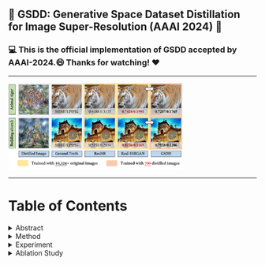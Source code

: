 ## :book: **GSDD: Generative Space Dataset Distillation for Image Super-Resolution (AAAI 2024)** :tada:

### :computer: This is the official implementation of GSDD accepted by AAAI-2024.:smile: Thanks for watching! :heart:

***

<img src=https://github.com/eric930711/GSDD/blob/main/Figure/R1.png#pic_center width=70% />

***

# Table of Contents

<details>
  <summary>Abstract</summary>
  
> **Single image super-resolution (SISR), especially in the real world, usually builds a large amount of LR-HR image pairs to learn representations that contain rich textural and structural information. However, relying on massive data for model training not only reduces training efficiency, but also causes heavy data storage burdens. In this paper, we attempt a pioneering study on dataset distillation (DD) for SISR problems to explore how data could be slimmed and compressed for the
task. Unlike previous coreset selection methods which select a few typical examples directly from the original data, we remove the limitation that the selected data cannot be further edited, and propose to synthesize and optimize samples to preserve more task-useful representations. Concretely, by utilizing pre-trained GANs as a suitable approximation of realistic data distribution, we propose GSDD, which distills data in a latent generative space based on GAN-inversion techniques. By optimizing them to match with the practical data distribution in an informative feature space, the distilled data could then be synthesized. Experimental results demonstrate that when trained with our distilled data, GSDD can achieve comparable performance to the state-of-the-art (SOTA) SISR algorithms, while a nearly ×8 increase in training efficiency and a saving of almost 93.2% data storage space can be realized. Further experiments on challenging real-world data also demonstrate the promising generalization ability of GSDD.**
</details>

<details>
  <summary>Method</summary>
  ![GSDD](https://github.com/eric930711/GSDD/blob/main/Figure/Framework.png)
</details>

<details>
  <summary>Experiment</summary>
  Our experimental dataset include [OST](https://github.com/xinntao/SFTGAN?tab=readme-ov-file#ost-dataset) and [DPED](https://people.ee.ethz.ch/~ihnatova/).
  <details>
    <summary>Quantitative Comparison</summary>
    <img src=https://github.com/eric930711/GSDD/blob/main/Figure/R2.png width=70% />
    <img src=https://github.com/eric930711/GSDD/blob/main/Figure/R3.png width=70% />
  </details>
  <details>
    <summary>Qualitative Presentation</summary>
    <img src=https://github.com/eric930711/GSDD/blob/main/Figure/R2.png width=70% />
    <img src=https://github.com/eric930711/GSDD/blob/main/Figure/R3.png width=70% />
  </details>
  <details>
    <summary>Distilled Data Presentation</summary>
    <img src=https://github.com/eric930711/GSDD/blob/main/Figure/R4.png width=70% />
    <img src=https://github.com/eric930711/GSDD/blob/main/Figure/R5.png width=70% />
  </details>
</details>

<details>
  <summary>Ablation Study</summary>
<figure class="half">
    <img src=https://github.com/eric930711/GSDD/blob/main/Figure/R6.png width=40% />
    <img src=https://github.com/eric930711/GSDD/blob/main/Figure/R7.png width=40% />
</figure>
</details>
